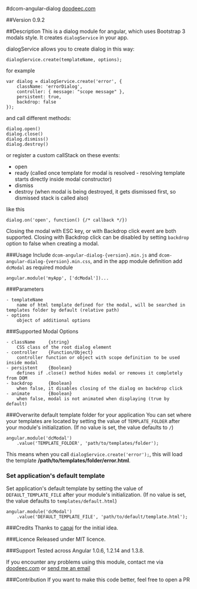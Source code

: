 #dcom-angular-dialog
[doodeec.com](http://doodeec.com)

##Version
0.9.2

##Description
This is a dialog module for angular, which uses Bootstrap 3 modals style.
It creates `dialogService` in your app.

dialogService allows you to create dialog in this way:

    dialogService.create(templateName, options);

for example

    var dialog = dialogService.create('error', {
        className: 'errorDialog',
        controller: { message: "scope message" },
        persistent: true,
        backdrop: false
    });

and call different methods:

    dialog.open()
    dialog.close()
    dialog.dismiss()
    dialog.destroy()

or register a custom callStack on these events:

- open
- ready (called once template for modal is resolved - resolving template starts directly inside modal constructor)
- dismiss
- destroy (when modal is being destroyed, it gets dismissed first, so dismissed stack is called also)

like this

    dialog.on('open', function() {/* callback */})
    

Closing the modal with ESC key, or with Backdrop click event are both supported. Closing with Backdrop click can be
disabled by setting `backdrop` option to false when creating a modal.

###Usage
Include `dcom-angular-dialog-{version}.min.js` and `dcom-angular-dialog-{version}.min.css`,
and in the app module definition add `dcModal` as required module

    angular.module('myApp', ['dcModal'])...

###Parameters
    
    - templateName
        name of html template defined for the modal, will be searched in templates folder by default (relative path)
    - options
        object of additional options

###Supported Modal Options

    - className     {string}
        CSS class of the root dialog element
    - controller    {Function/Object}
        controller function or object with scope definition to be used inside modal
    - persistent    {Boolean}
        defines if .close() method hides modal or removes it completely from DOM
    - backdrop      {Boolean}
        when false, it disables closing of the dialog on backdrop click
    - animate       {Boolean}
        when false, modal is not animated when displaying (true by default)

###Overwrite default template folder for your application
You can set where your templates are located by setting the value of `TEMPLATE_FOLDER`
after your module's initialization. (If no value is set, the value defaults to `/`)

    angular.module('dcModal')
        .value('TEMPLATE_FOLDER', 'path/to/templates/folder');

This means when you call `dialogService.create('error');`,
this will load the template **/path/to/templates/folder/error.html**.

### Set application's default template
Set application's default template by setting the value of `DEFAULT_TEMPLATE_FILE`
after your module's initialization. (If no value is set, the value defaults to `templates/default.html`)

    angular.module('dcModal')
        .value('DEFAULT_TEMPLATE_FILE', 'path/to/default/template.html');

###Credits
Thanks to [capaj](http://github.com/capaj) for the initial idea.


###Licence
Released under MIT licence.

###Support
Tested across Angular 1.0.6, 1.2.14 and 1.3.8.

If you encounter any problems using this module, contact me via [doodeec.com](http://doodeec.com)
or [send me an email](mailto:doodeec@gmail.com)

###Contribution
If you want to make this code better, feel free to open a PR
